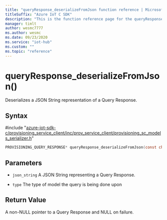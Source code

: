 ```yaml
---                             
title: "queryResponse_deserializeFromJson function reference | Microsoft Docs" 
titleSuffix: "Azure IoT C SDK"            
description: "This is the function reference page for the queryResponse_deserializeFromJson() function in the Azure IoT C SDK. This SDK is used with Azure IoT Hub and Azure IoT Hub Device Provisioning Service"            
manager: timlt                 
author: wesmc7777              
ms.author: wesmc               
ms.date: 09/23/2020                    
ms.service: "iot-hub"             
ms.custom: ""                
ms.topic: "reference"        
---                            
```


# queryResponse_deserializeFromJson()

Deserializes a JSON String representation of a Query Response.

## Syntax

\#include "[azure-iot-sdk-c/provisioning_service_client/inc/prov_service_client/provisioning_sc_models_serializer.h](../provisioning-sc-models-serializer-h.md)"  
```C
PROVISIONING_QUERY_RESPONSE* queryResponse_deserializeFromJson(const char *json_string   MU_C2);
```

## Parameters
* `json_string` A JSON String representing a Query Response. 

* `type` The type of model the query is being done upon

## Return Value
A non-NULL pointer to a Query Response and NULL on failure.

